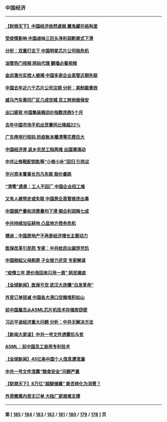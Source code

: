### 中国经济
---
#### [【财商天下】中国经济依然虚弱 魔鬼藏在结构里](../../pages/ncid283/n13933670.md?02210045) 
#### [受疫情影响 中国卤味三巨头净利润断崖式下滑](../../pages/ncid283/n13933633.md?02210045) 
#### [分析：双重打击下 中国明星芯片公司陷危机](../../pages/ncid283/n13929277.md?02210045) 
#### [油管热门视频 网站代理 翻墙必看视频](http://138.2.39.72:81/youtube.html?epic-marker?02210045)
#### [金运激光实控人被捕 中国多家企业高管近期失联](../../pages/ncid283/n13932935.md?02210045) 
#### [中国去年近六千芯片公司注销 分析：美制裁奏效](../../pages/ncid283/n13932734.md?02210045) 
#### [威马汽车黄冈厂区几成空城 员工转岗做保安](../../pages/ncid283/n13932556.md?02210045) 
#### [出口疲软 中国集装箱运价指数连跌5个月](../../pages/ncid283/n13932463.md?02210045) 
#### [去年中国市场手机出货量同比降超22%](../../pages/ncid283/n13932309.md?02210045) 
#### [广东停用行程码 防疫账本曝清零花费巨大](../../pages/ncid283/n13932226.md?02210045) 
#### [中国经济差 返乡农民工陷两难 出国潮涌动](../../pages/ncid283/n13931944.md?02210045) 
#### [中共让修鞋配钥匙等“小修小补”回归 引热议](../../pages/ncid283/n13931919.md?02210045) 
#### [华兴资本董事长包凡失联 股价暴跌](../../pages/ncid283/n13931782.md?02210045) 
#### [“清零”遗患：工人不回厂 中国企业招工难](../../pages/ncid283/n13931772.md?02210045) 
#### [又有人被带走或失联 中国房企高管接连出事](../../pages/ncid283/n13931704.md?02210045) 
#### [中国钢产量和消费量均下滑 钢企利润降七成](../../pages/ncid283/n13931491.md?02210045) 
#### [中共持续加征耕地 凸显地方债务危机](../../pages/ncid283/n13931427.md?02210045) 
#### [穆迪：中国房地产不再是经济增长主要动力](../../pages/ncid283/n13931057.md?02210045) 
#### [医保改革引民怨 专家：中共给民众画饼充饥](../../pages/ncid283/n13931367.md?02210045) 
#### [中国掀起父母购房 子女接力还贷 专家解读](../../pages/ncid283/n13931034.md?02210045) 
#### [“疫情三年 房价涨回来只用一周” 网民揭底](../../pages/ncid283/n13931080.md?02210045) 
#### [【全球新闻】医保亏空 武汉大连爆“白发革命”](../../pages/ncid283/n13931042.md?02210045) 
#### [外贸订单锐减 中国各大港口空箱堆积如山](../../pages/ncid283/n13930837.md?02210045) 
#### [前中国雇员从ASML芯片机技术存储库窃密](../../pages/ncid283/n13930758.md?02210045) 
#### [习近平谈经济重大问题 分析：中共无解决方法](../../pages/ncid283/n13930312.md?02210045) 
#### [【新闻大家谈】中共一号文件透露饥与贫](../../pages/ncid283/n13930479.md?02210045) 
#### [ASML：前中国员工盗用专利技术](../../pages/ncid283/n13930459.md?02210045) 
#### [【全球新闻】45亿条中国个人信息遭泄漏](../../pages/ncid283/n13930290.md?02210045) 
#### [中共一号文件泄露“粮食安全”问题严重](../../pages/ncid283/n13929765.md?02210045) 
#### [【财商天下】8万亿“超额储蓄” 能否转化为消费？](../../pages/ncid283/n13929896.md?02210045) 
#### [外资撤离内资无订单 大陆厂家艰难支撑](../../pages/ncid283/n13929696.md?02210045) 

---
#### 第 [ [185](./185.md?02210045) / [184](./184.md?02210045) / [183](./183.md?02210045) / [182](./182.md?02210045) / [181](./181.md?02210045) / [180](./180.md?02210045) / [179](./179.md?02210045) / [178](./178.md?02210045) ] 页
